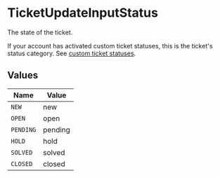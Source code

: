 # TicketUpdateInputStatus

The state of the ticket.

If your account has activated custom ticket statuses, this is the ticket's
status category. See [custom ticket statuses](#custom-ticket-statuses).



## Values

| Name      | Value     |
| --------- | --------- |
| `NEW`     | new       |
| `OPEN`    | open      |
| `PENDING` | pending   |
| `HOLD`    | hold      |
| `SOLVED`  | solved    |
| `CLOSED`  | closed    |